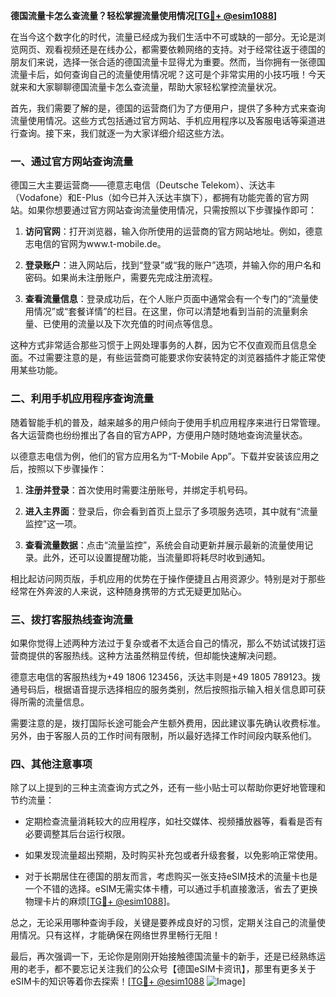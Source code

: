 **德国流量卡怎么查流量？轻松掌握流量使用情况[[TG💪+ @esim1088](https://t.me/s/esim1088)]**

在当今这个数字化的时代，流量已经成为我们生活中不可或缺的一部分。无论是浏览网页、观看视频还是在线办公，都需要依赖网络的支持。对于经常往返于德国的朋友们来说，选择一张合适的德国流量卡显得尤为重要。然而，当你拥有一张德国流量卡后，如何查询自己的流量使用情况呢？这可是个非常实用的小技巧哦！今天就来和大家聊聊德国流量卡怎么查流量，帮助大家轻松掌控流量状况。

首先，我们需要了解的是，德国的运营商们为了方便用户，提供了多种方式来查询流量使用情况。这些方式包括通过官方网站、手机应用程序以及客服电话等渠道进行查询。接下来，我们就逐一为大家详细介绍这些方法。

### 一、通过官方网站查询流量

德国三大主要运营商——德意志电信（Deutsche Telekom）、沃达丰（Vodafone）和E-Plus（如今已并入沃达丰旗下），都拥有功能完善的官方网站。如果你想要通过官方网站查询流量使用情况，只需按照以下步骤操作即可：

1. **访问官网**：打开浏览器，输入你所使用的运营商的官方网站地址。例如，德意志电信的官网为www.t-mobile.de。
   
2. **登录账户**：进入网站后，找到“登录”或“我的账户”选项，并输入你的用户名和密码。如果尚未注册账户，需要先完成注册流程。

3. **查看流量信息**：登录成功后，在个人账户页面中通常会有一个专门的“流量使用情况”或“套餐详情”的栏目。在这里，你可以清楚地看到当前的流量剩余量、已使用的流量以及下次充值的时间点等信息。

这种方式非常适合那些习惯于上网处理事务的人群，因为它不仅直观而且信息全面。不过需要注意的是，有些运营商可能要求你安装特定的浏览器插件才能正常使用某些功能。

### 二、利用手机应用程序查询流量

随着智能手机的普及，越来越多的用户倾向于使用手机应用程序来进行日常管理。各大运营商也纷纷推出了各自的官方APP，方便用户随时随地查询流量状态。

以德意志电信为例，他们的官方应用名为“T-Mobile App”。下载并安装该应用之后，按照以下步骤操作：

1. **注册并登录**：首次使用时需要注册账号，并绑定手机号码。
   
2. **进入主界面**：登录后，你会看到首页上显示了多项服务选项，其中就有“流量监控”这一项。

3. **查看流量数据**：点击“流量监控”，系统会自动更新并展示最新的流量使用记录。此外，还可以设置提醒功能，当流量即将耗尽时收到通知。

相比起访问网页版，手机应用的优势在于操作便捷且占用资源少。特别是对于那些经常在外奔波的人来说，这种随身携带的方式无疑更加贴心。

### 三、拨打客服热线查询流量

如果你觉得上述两种方法过于复杂或者不太适合自己的情况，那么不妨试试拨打运营商提供的客服热线。这种方法虽然稍显传统，但却能快速解决问题。

德意志电信的客服热线为+49 1806 123456，沃达丰则是+49 1805 789123。拨通号码后，根据语音提示选择相应的服务类别，然后按照指示输入相关信息即可获得所需的流量信息。

需要注意的是，拨打国际长途可能会产生额外费用，因此建议事先确认收费标准。另外，由于客服人员的工作时间有限制，所以最好选择工作时间段内联系他们。

### 四、其他注意事项

除了以上提到的三种主流查询方式之外，还有一些小贴士可以帮助你更好地管理和节约流量：

- 定期检查流量消耗较大的应用程序，如社交媒体、视频播放器等，看看是否有必要调整其后台运行权限。
  
- 如果发现流量超出预期，及时购买补充包或者升级套餐，以免影响正常使用。

- 对于长期居住在德国的朋友而言，考虑购买一张支持eSIM技术的流量卡也是一个不错的选择。eSIM无需实体卡槽，可以通过手机直接激活，省去了更换物理卡片的麻烦[[TG💪+ @esim1088](https://t.me/s/esim1088)]。

总之，无论采用哪种查询手段，关键是要养成良好的习惯，定期关注自己的流量使用情况。只有这样，才能确保在网络世界里畅行无阻！

最后，再次强调一下，无论你是刚刚开始接触德国流量卡的新手，还是已经熟练运用的老手，都不要忘记关注我们的公众号【德国eSIM卡资讯】，那里有更多关于eSIM卡的知识等着你去探索！[[TG💪+ @esim1088](https://t.me/s/esim1088) ![Image](https://i.postimg.cc/4NQfJmqS/Snipaste-2025-05-13-00-14-12.png)]